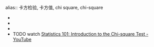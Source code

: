 alias:: 卡方检验, 卡方值, chi square, chi-square

-
-
-
- TODO  watch [Statistics 101: Introduction to the Chi-square Test - YouTube](https://www.youtube.com/watch?v=SvKv375sacA)